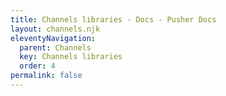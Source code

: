 ```yaml
---
title: Channels libraries - Docs - Pusher Docs
layout: channels.njk
eleventyNavigation: 
  parent: Channels
  key: Channels libraries
  order: 4
permalink: false
---
```

